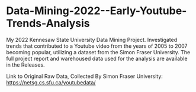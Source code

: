 # Data-Mining-2022--Early-Youtube-Trends-Analysis

My 2022 Kennesaw State University Data Mining Project. Investigated trends that contributed to a Youtube video from the years of 2005 to 2007 becoming popular, utilizing a dataset from the Simon Fraser University. The full project report and warehoused data used for the analysis are available in the Releases.

Link to Original Raw Data, Collected By Simon Fraser University: https://netsg.cs.sfu.ca/youtubedata/
